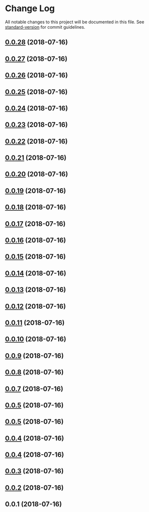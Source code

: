 # Change Log

All notable changes to this project will be documented in this file. See [standard-version](https://github.com/conventional-changelog/standard-version) for commit guidelines.

<a name="0.0.28"></a>
## [0.0.28](/compare/v0.0.3...v0.0.28) (2018-07-16)



<a name="0.0.27"></a>
## [0.0.27](/compare/v0.0.3...v0.0.27) (2018-07-16)



<a name="0.0.26"></a>
## [0.0.26](/compare/v0.0.3...v0.0.26) (2018-07-16)



<a name="0.0.25"></a>
## [0.0.25](/compare/v0.0.3...v0.0.25) (2018-07-16)



<a name="0.0.24"></a>
## [0.0.24](/compare/v0.0.3...v0.0.24) (2018-07-16)



<a name="0.0.23"></a>
## [0.0.23](/compare/v0.0.3...v0.0.23) (2018-07-16)



<a name="0.0.22"></a>
## [0.0.22](/compare/v0.0.3...v0.0.22) (2018-07-16)



<a name="0.0.21"></a>
## [0.0.21](/compare/v0.0.3...v0.0.21) (2018-07-16)



<a name="0.0.20"></a>
## [0.0.20](/compare/v0.0.3...v0.0.20) (2018-07-16)



<a name="0.0.19"></a>
## [0.0.19](/compare/v0.0.3...v0.0.19) (2018-07-16)



<a name="0.0.18"></a>
## [0.0.18](/compare/v0.0.3...v0.0.18) (2018-07-16)



<a name="0.0.17"></a>
## [0.0.17](/compare/v0.0.3...v0.0.17) (2018-07-16)



<a name="0.0.16"></a>
## [0.0.16](/compare/v0.0.3...v0.0.16) (2018-07-16)



<a name="0.0.15"></a>
## [0.0.15](/compare/v0.0.3...v0.0.15) (2018-07-16)



<a name="0.0.14"></a>
## [0.0.14](/compare/v0.0.3...v0.0.14) (2018-07-16)



<a name="0.0.13"></a>
## [0.0.13](/compare/v0.0.3...v0.0.13) (2018-07-16)



<a name="0.0.12"></a>
## [0.0.12](/compare/v0.0.3...v0.0.12) (2018-07-16)



<a name="0.0.11"></a>
## [0.0.11](/compare/v0.0.3...v0.0.11) (2018-07-16)



<a name="0.0.10"></a>
## [0.0.10](/compare/v0.0.3...v0.0.10) (2018-07-16)



<a name="0.0.9"></a>
## [0.0.9](/compare/v0.0.3...v0.0.9) (2018-07-16)



<a name="0.0.8"></a>
## [0.0.8](/compare/v0.0.3...v0.0.8) (2018-07-16)



<a name="0.0.7"></a>
## [0.0.7](/compare/v0.0.3...v0.0.7) (2018-07-16)



<a name="0.0.5"></a>
## [0.0.5](/compare/v0.0.3...v0.0.5) (2018-07-16)



<a name="0.0.5"></a>
## [0.0.5](/compare/v0.0.3...v0.0.5) (2018-07-16)



<a name="0.0.4"></a>
## [0.0.4](/compare/v0.0.3...v0.0.4) (2018-07-16)



<a name="0.0.4"></a>
## [0.0.4](/compare/v0.0.3...v0.0.4) (2018-07-16)



<a name="0.0.3"></a>
## [0.0.3](/compare/v0.0.1...v0.0.3) (2018-07-16)



<a name="0.0.2"></a>
## [0.0.2](/compare/v0.0.1...v0.0.2) (2018-07-16)



<a name="0.0.1"></a>
## 0.0.1 (2018-07-16)
